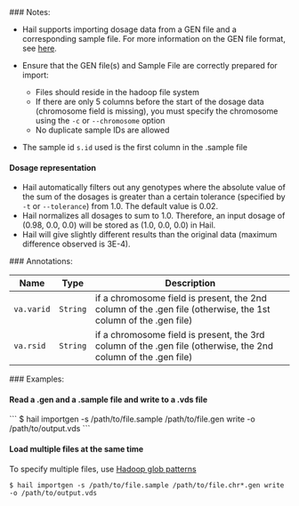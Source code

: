 <div class="cmdhead"></div>

<div class="description"></div>

<div class="synopsis"></div>

<div class="options"></div>

<div class="cmdsubsection">
### Notes:

 - Hail supports importing dosage data from a GEN file and a corresponding sample file. For more information on the GEN file format, see [here](http://www.stats.ox.ac.uk/%7Emarchini/software/gwas/file_format.html#mozTocId40300).

 - Ensure that the GEN file(s) and Sample File are correctly prepared for import:
    - Files should reside in the hadoop file system
    - If there are only 5 columns before the start of the dosage data (chromosome field is missing), you must specify the chromosome using the `-c` or `--chromosome` option
    - No duplicate sample IDs are allowed
 
 - The sample id `s.id` used is the first column in the .sample file
 
#### Dosage representation
 - Hail automatically filters out any genotypes where the absolute value of the sum of the dosages is greater than a certain tolerance (specified by `-t` or `--tolerance`) from 1.0. The default value is 0.02.
 - Hail normalizes all dosages to sum to 1.0. Therefore, an input dosage of (0.98, 0.0, 0.0) will be stored as (1.0, 0.0, 0.0) in Hail.
 - Hail will give slightly different results than the original data (maximum difference observed is 3E-4). 
</div>

<div class="cmdsubsection">
### Annotations:

Name | Type | Description
--- | :-: | ---
`va.varid` |   `String` | if a chromosome field is present, the 2nd column of the .gen file (otherwise, the 1st column of the .gen file)
`va.rsid`  |   `String` | if a chromosome field is present, the 3rd column of the .gen file (otherwise, the 2nd column of the .gen file)

</div>

<div class="cmdsubsection">
### Examples:

<h4 class="example">Read a .gen and a .sample file and write to a .vds file</h4>
``` 
$ hail importgen -s /path/to/file.sample /path/to/file.gen write -o /path/to/output.vds
```
  
<h4 class="example">Load multiple files at the same time</h4>

To specify multiple files, use [Hadoop glob patterns](#hadoopglob)
``` 
$ hail importgen -s /path/to/file.sample /path/to/file.chr*.gen write -o /path/to/output.vds
```
</div>